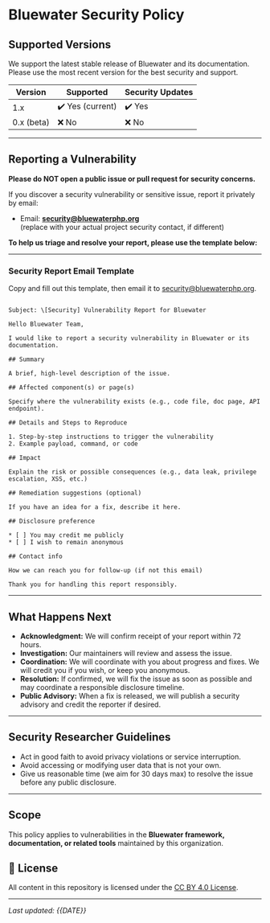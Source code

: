 # Bluewater Security Policy

## Supported Versions

We support the latest stable release of Bluewater and its documentation.  
Please use the most recent version for the best security and support.

| Version    | Supported        | Security Updates |
|------------|------------------|------------------|
| 1.x        | ✔️ Yes (current) | ✔️ Yes           |
| 0.x (beta) | ❌ No             | ❌ No             |

---

## Reporting a Vulnerability

**Please do NOT open a public issue or pull request for security concerns.**

If you discover a security vulnerability or sensitive issue, report it privately by email:

- Email: **security@bluewaterphp.org**  
  (replace with your actual project security contact, if different)

**To help us triage and resolve your report, please use the template below:**

---

### Security Report Email Template

Copy and fill out this template, then email it to [security@bluewaterphp.org](mailto:security@bluewaterphp.org).

```

Subject: \[Security] Vulnerability Report for Bluewater

Hello Bluewater Team,

I would like to report a security vulnerability in Bluewater or its documentation.

## Summary

A brief, high-level description of the issue.

## Affected component(s) or page(s)

Specify where the vulnerability exists (e.g., code file, doc page, API endpoint).

## Details and Steps to Reproduce

1. Step-by-step instructions to trigger the vulnerability
2. Example payload, command, or code

## Impact

Explain the risk or possible consequences (e.g., data leak, privilege escalation, XSS, etc.)

## Remediation suggestions (optional)

If you have an idea for a fix, describe it here.

## Disclosure preference

* [ ] You may credit me publicly
* [ ] I wish to remain anonymous

## Contact info

How we can reach you for follow-up (if not this email)

Thank you for handling this report responsibly.

```

---

## What Happens Next

- **Acknowledgment:** We will confirm receipt of your report within 72 hours.
- **Investigation:** Our maintainers will review and assess the issue.
- **Coordination:** We will coordinate with you about progress and fixes. We will credit you if you wish, or keep you anonymous.
- **Resolution:** If confirmed, we will fix the issue as soon as possible and may coordinate a responsible disclosure timeline.
- **Public Advisory:** When a fix is released, we will publish a security advisory and credit the reporter if desired.

---

## Security Researcher Guidelines

- Act in good faith to avoid privacy violations or service interruption.
- Avoid accessing or modifying user data that is not your own.
- Give us reasonable time (we aim for 30 days max) to resolve the issue before any public disclosure.

---

## Scope

This policy applies to vulnerabilities in the **Bluewater framework, documentation, or related tools** maintained by this organization.

## 📝 License

All content in this repository is licensed under the [CC BY 4.0 License](https://creativecommons.org/licenses/by/4.0/).

---

*Last updated: {{DATE}}*
